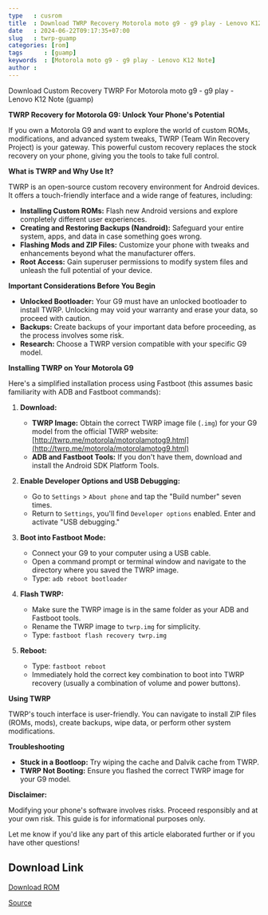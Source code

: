 ```yaml
---
type   : cusrom
title  : Download TWRP Recovery Motorola moto g9 - g9 play - Lenovo K12 Note
date   : 2024-06-22T09:17:35+07:00
slug   : twrp-guamp
categories: [rom]
tags      : [guamp]
keywords  : [Motorola moto g9 - g9 play - Lenovo K12 Note]
author : 
---
```


Download Custom Recovery TWRP For Motorola moto g9 - g9 play - Lenovo K12 Note (guamp)

**TWRP Recovery for Motorola G9: Unlock Your Phone's Potential**

If you own a Motorola G9 and want to explore the world of custom ROMs, modifications, and advanced system tweaks, TWRP (Team Win Recovery Project) is your gateway. This powerful custom recovery replaces the stock recovery on your phone, giving you the tools to take full control.

**What is TWRP and Why Use It?**

TWRP is an open-source custom recovery environment for Android devices. It offers a touch-friendly interface and a wide range of features, including:

* **Installing Custom ROMs:** Flash new Android versions and explore completely different user experiences.
* **Creating and Restoring Backups (Nandroid):**  Safeguard your entire system, apps, and data in case something goes wrong.
* **Flashing Mods and ZIP Files:** Customize your phone with tweaks and enhancements beyond what the manufacturer offers.
* **Root Access:** Gain superuser permissions to modify system files and unleash the full potential of your device.

**Important Considerations Before You Begin**

* **Unlocked Bootloader:** Your G9 must have an unlocked bootloader to install TWRP. Unlocking may void your warranty and erase your data, so proceed with caution.
* **Backups:** Create backups of your important data before proceeding, as the process involves some risk.
* **Research:** Choose a TWRP version compatible with your specific G9 model.

**Installing TWRP on Your Motorola G9**

Here's a simplified installation process using Fastboot (this assumes basic familiarity with ADB and Fastboot commands):

1. **Download:**
   * **TWRP Image:** Obtain the correct TWRP image file (`.img`) for your G9 model from the official TWRP website: [http://twrp.me/motorola/motorolamotog9.html](http://twrp.me/motorola/motorolamotog9.html)
   * **ADB and Fastboot Tools:** If you don't have them, download and install the Android SDK Platform Tools.

2. **Enable Developer Options and USB Debugging:** 
   * Go to `Settings` > `About phone` and tap the "Build number" seven times.
   * Return to `Settings`, you'll find `Developer options` enabled. Enter and activate "USB debugging."

3. **Boot into Fastboot Mode:**
   * Connect your G9 to your computer using a USB cable.
   * Open a command prompt or terminal window and navigate to the directory where you saved the TWRP image.
   * Type: `adb reboot bootloader` 

4. **Flash TWRP:**
   * Make sure the TWRP image is in the same folder as your ADB and Fastboot tools.
   * Rename the TWRP image to `twrp.img` for simplicity.
   * Type: `fastboot flash recovery twrp.img`

5. **Reboot:**
   * Type: `fastboot reboot` 
   * Immediately hold the correct key combination to boot into TWRP recovery (usually a combination of volume and power buttons).

**Using TWRP**

TWRP's touch interface is user-friendly. You can navigate to install ZIP files (ROMs, mods), create backups, wipe data, or perform other system modifications. 

**Troubleshooting**

* **Stuck in a Bootloop:** Try wiping the cache and Dalvik cache from TWRP. 
* **TWRP Not Booting:** Ensure you flashed the correct TWRP image for your G9 model.

**Disclaimer:** 

Modifying your phone's software involves risks. Proceed responsibly and at your own risk. This guide is for informational purposes only. 

Let me know if you'd like any part of this article elaborated further or if you have other questions!


## Download Link
[Download ROM](https://dl.twrp.me/guamp)

[Source](https://twrp.me/motorola/motorolamotog9.html)

